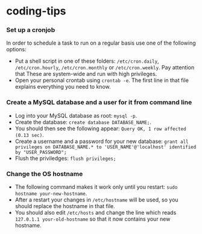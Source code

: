 # coding-tips

### Set up a cronjob

In order to schedule a task to run on a regular basis use one of the following options:
 - Put a shell script in one of these folders: `/etc/cron.daily`, `/etc/cron.hourly`, `/etc/cron.monthly` or `/etc/cron.weekly`. Pay attention that These are system-wide and run with high privileges.
 - Open your personal crontab using `crontab -e`. The first line in that file explains everything you need to know.
 
### Create a MySQL database and a user for it from command line
 
 - Log into your MySQL database as root: `mysql -p`.
 - Create the database: `create database DATABASE_NAME;`.
 - You should then see the following appear: `Query OK, 1 row affected (0.13 sec)`.
 - Create a username and a password for your new database: `grant all privileges on DATABASE_NAME.* to 'USER_NAME'@'localhost' identified by "USER_PASSWORD";`
 - Flush the priviledges: `flush privileges;`

### Change the OS hostname

 - The following command makes it work only until you restart: `sudo hostname your-new-hostname`.
 - After a restart your changes in `/etc/hostname` will be used, so you should replace the hostname in that file.
 - You should also edit `/etc/hosts` and change the line which reads `127.0.1.1 your-old-hostname` so that it now contains your new hostname.
